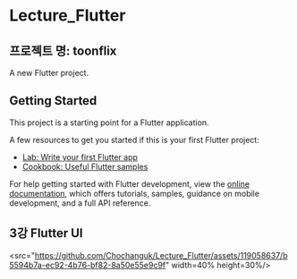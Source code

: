 # Lecture_Flutter
## 프로젝트 명: toonflix

A new Flutter project.

## Getting Started

This project is a starting point for a Flutter application.

A few resources to get you started if this is your first Flutter project:

- [Lab: Write your first Flutter app](https://docs.flutter.dev/get-started/codelab)
- [Cookbook: Useful Flutter samples](https://docs.flutter.dev/cookbook)

For help getting started with Flutter development, view the
[online documentation](https://docs.flutter.dev/), which offers tutorials,
samples, guidance on mobile development, and a full API reference.

## 3강 Flutter UI
<src="https://github.com/Chochanguk/Lecture_Flutter/assets/119058637/b5594b7a-ec92-4b76-bf82-8a50e55e9c9f" width=40% height=30%/>



